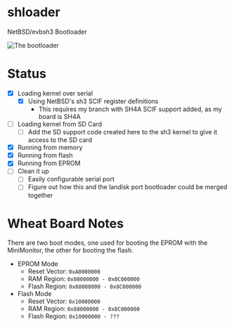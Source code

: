 # shloader
NetBSD/evbsh3 Bootloader

![The bootloader](https://gist.githubusercontent.com/RyuKojiro/088e8690d54d4ac0029da8539f06fc18/raw/0129357012502a590b56c7915bad21112b01e32f/shloader.png)

# Status
- [x] Loading kernel over serial
  - [x] Using NetBSD's sh3 SCIF register definitions
    - This requires my branch with SH4A SCIF support added, as my board is SH4A
- [ ] Loading kernel from SD Card
  - [ ] Add the SD support code created here to the sh3 kernel to give it access to the SD card
- [x] Running from memory
- [x] Running from flash
- [x] Running from EPROM
- [ ] Clean it up
  - [ ] Easily configurable serial port
  - [ ] Figure out how this and the landisk port bootloader could be merged together

# Wheat Board Notes
There are two boot modes, one used for booting the EPROM with the MiniMonitor, the other for booting the flash.

- EPROM Mode
  - Reset Vector: `0xA0000000`
  - RAM Region:   `0x08000000 - 0x0C000000`
  - Flash Region: `0x88000000 - 0x8C000000`
- Flash Mode
  - Reset Vector: `0x10000000`
  - RAM Region:   `0x88000000 - 0x8C000000`
  - Flash Region: `0x10000000 - ???`
